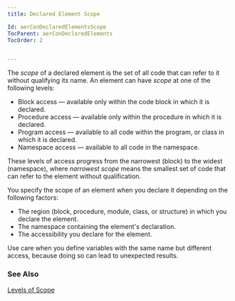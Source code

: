 ```yaml
---
title: Declared Element Scope

Id: aerConDeclaredElementsScope
TocParent: aerConDeclaredElements
TocOrder: 2


---
```


The *scope* of a declared element is the set of all code that can refer to it without qualifying its name. An element can have *scope* at one of the following levels: 

- Block access — available only within the code block in which it is
                declared.
- Procedure access — available only within the procedure in which it is
                declared.
- Program  access — available to all code within the program, or class in
                which it is declared.
- Namespace access — available to all code in the namespace.

These levels of access progress from the narrowest (block) to the widest (namespace), where *narrowest scope* means the smallest set of code that can refer to the element without qualification. 

You specify the scope of an element when you declare it depending on the following factors: 

- The region (block, procedure, module, class, or structure) in which you declare
                the element.
- The namespace containing the element's declaration.
- The accessibility you declare for the element.

Use care when you define variables with the same name but different access, because doing so can lead to unexpected results. 

### See Also
[Levels of Scope](aerConLevelsofScope.html) 
